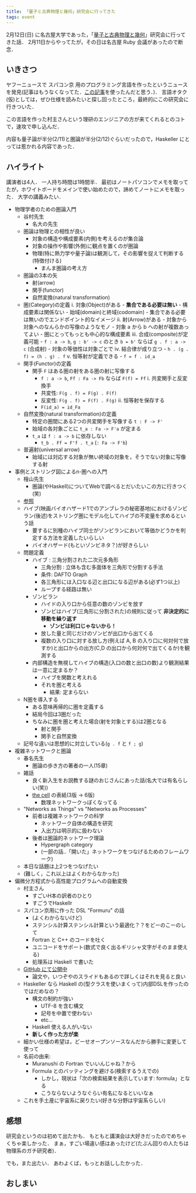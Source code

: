 ```yaml
---
title: 「量子と古典物理と幾何」研究会に行ってきた
tags: event
---
```


2月12日(日) に名古屋大学であった，「[量子と古典物理と幾何](https://atnd.org/events/82626)」研究会に行ってきた話．
2月11日からやってたが，その日は名古屋 Ruby 会議があったので断念．

## いきさつ

ヤフーニュースで スパコン京 用のプログラミング言語を作ったというニュースを発見(記事はもうなくなってた．[この記事](http://www.riken.jp/pr/press/2016/20161202_3/)を使ったんだと思う．)．
言語オタク(仮)としては，ぜひ仕様を読みたいと探し回ったところ，最終的にこの研究会に行きついた．

この言語を作った村主さんという理研のエンジニアの方が来てくれるとのコトで，速攻で申し込んだ．

内容も量子論が半分(2/11)と圏論が半分(2/12)ぐらいだったので，Haskeller にとっては惹かれる内容であった．

## ハイライト

講演者は4人．
一人持ち時間は1時間半．
最初はノートパソコンでメモを取ってたが，ホワイトボードをメインで使い始めたので，諦めてノートにメモを取った．
大学の講義みたい．

- 物理学者のための圏論入門
    - 谷村先生
        - 名大の先生
    - 圏論は物理との相性が良い
        - 対象の構造や構成要素(内側)を考えるのが集合論
        - 対象の操作や影響(外側)に観点を置くのが圏論
        - 物理(特に熱力学や量子論)は観測して，その影響を捉えて判断する(特徴付ける)
            - まんま圏論の考え方
    - 圏論の3本の矢
        - 射(arrow)
        - 関手(functor)
        - 自然変換(natural transformation)
    - 圏(Category)の定義
        i. 対象(Object)がある
            - **集合である必要は無い**
            - 構成要素は関係ない
            - 始域(domain)と終域(codomain)
                - 集合である必要は無いのでエンドポイント的なイメージ
        ii. 射(Arrow)がある
            - 対象から対象へのなんらかの写像のようなモノ
            - 対象 a から b への射が複数あってよい
            - 圏にとってもっとも中心的な構成要素
        iii. 合成(composite)が定義可能
            - `f : a -> b`, `g : b' -> c` のとき `b = b'` ならば `g . f : a -> c` (合成射)
            - 対象の等価性は対象ごとで
        iv. 結合律が成り立つ
            - `h . (g . f) = (h . g) . f`
        v. 恒等射が定義できる
            - `f = f . id_a`
    - 関手(Functor)の定義
        - 関手 `F` はある圏の射をある圏の射に写像する
            - `f : a -> b`, `Ff : Fa -> Fb` ならば `F(f) = Ff`
        i. 共変関手と反変換手
            - 共変性: `F(g . f) = F(g) . F(f)`
            - 反変性: `F(g . f) = F(f) . F(g)`
        ii. 恒等射を保存する
            - `F(id_a) = id_Fa`
    - 自然変換(natural transformation)の定義
        - 特定の圏間にある2つの共変関手を写像する `t : F -> F'`
        - 始域の各対象ごとに `t_a : Fa -> F'a` が定まる
        - `t_a` は `f : a -> b` に依存しない
            - `t_b . Ff = F'f . t_a` (`: Fa -> F'b`)
    - 普遍射(universal arrow)
        - 始域には対応する対象が無い終域の対象を，そうでない対象に写像する射
- 事例とストリング図によるn-圏への入門
    - 檜山先生
        - 圏論(やHaskell)についてWebで調べるとだいたいこの方に行きつく(笑)
    - [参照](http://d.hatena.ne.jp/m-hiyama/20170213/1486961362)
    - ハイブ(映画バイオハザード1でのアンブレラの秘密基地)におけるゾンビラン(後述)をストリング圏にモデル化してハイブの不変量を求めるという話
        - 要するに別種のハイブ同士がゾンビランにおいて等価かどうかを判定する方法を定義したいらしい
        - バイオハザード(もといゾンビネタ？)が好きらしい
    - 問題定義
        - ハイブ : 三角分割された二次元多角形
            - 三角分割 : 立体も含む多面体を三角形で分割する手法
            - 条件: DAFTO Graph
            - 各三角形には入口なる辺と出口になる辺がある(必ず1つ以上)
            - ループする経路は無い
        - ゾンビラン
            - ハイドの入り口から任意の数のゾンビを放す
            - ゾンビはハイブ(三角形に分割された)の規則に従って **非決定的に移動を繰り返す**
                - **ゾンビは利口じゃないから！**
            - 放した量と同じだけのゾンビが出口から出てくる
            - 複数の入り口に対する放し方(例えば A, B の入り口に何対何で放すか)と出口からの出方(C,D の出口から何対何で出てくるか)を観測する
        - 内部構造を無視してハイブの構造(入口の数と出口の数)より観測結果は一意に定まるか？
            - ハイブを関数と考えれる
            - それを圏と考える
                - 結果: 定まらない
    - N圏を導入する
        - ある意味再帰的に圏を定義する
        - 結局今回は3圏だった
        - ちなみに圏を圏と考えた場合(射を対象とする)は2圏となる
            - 射と関手
            - 関手と自然変換
    - 記号な違いは思想的に対立している(`g . f` と `f ; g`)
- 複雑ネットワークと圏論
    - 春名先生
        - 圏論の歩き方の著者の一人(15章)
    - 雑話
        - 良く新入生をお説教する謎のおじさんにあった話(名大では有名らしい(笑))
        - [the cell](https://www.amazon.co.jp/dp/0815344325) の表紙(3版 -> 6版)
            - 数理ネットワークっぽくなってる
    - "Networks as Things" vs "Networks as Processes"
        - 前者は複雑ネットワークの科学
            - ネットワーク自体の構造を研究
            - 入出力は明示的に扱わない
        - 後者は圏論的ネットワーク理論
            - Hypergraph category
            - (一部の話..「開いた」ネットワークをつなげるためのフレームワーク)
    - 本日な話題は上2つをつなげたい
    - (難しく，これ以上はよくわからなかった)
- 偏微分方程式から高性能プログラムへの自動変換
    - 村主さん
        - すごいH本の訳者のひとり
        - すごうでHaskellr
    - スパコン京用に作った DSL "Formuru" の話
        - (よくわからないけど)
        - ステンシル計算ステンシル計算という最適化？？をどーのこーのして
        - Fortran と C++ のコードを吐く
        - ユニコードをサポート(数式で良く出るギリシャ文字がそのまま使える)
        - 処理系は Haskell で書いた
    - [GitHub にて公開中](https://github.com/nushio3/formura)
        - 論文や，いつぞやのスライドもあるので詳しくはそれを見ると良い
    - Haskeller なら Haskell の(型クラスを使いまくって)内部DSLを作ったのではだめなの？
        - 構文の制約が強い
            - UTF-8 を含む構文
            - 記号を中置で使わない
            - etc...
        - Haskell 使える人がいない
        - **新しく作った方が楽**
    - 細かい仕様の希望は，どーせオープンソースなんだから勝手に変更して使って
    - 名前の由来:
        - Muranushi の Fortran でいいんじゃね？から
        - Formula とのバッティングを避ける(検索するうえでの)
            - しかし，現状は「次の検索結果を表示しています: formula」となる
            - こうならないようなぐらい有名になるといいなぁ
    - これを手土産に宇宙系に戻りたい(好きな分野は宇宙系らしい)

## 感想

研究会というのは初めて出たかも．
もともと講演会は大好きだったのでめちゃくちゃ楽しかった．
まぁ，すごい場違い感はあったけど(たぶん回りの人たちは物理系のガチ研究者)．

でも，また出たい．
あわよくば，もっとお話ししたかった．

## おしまい
